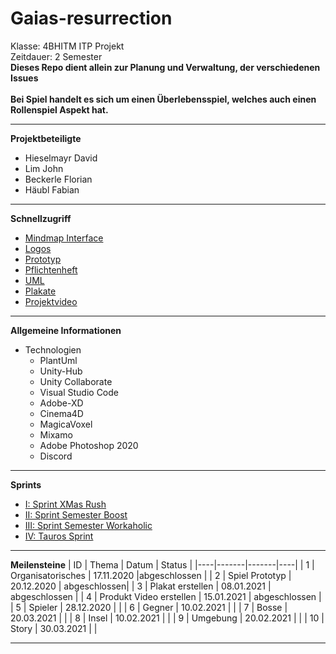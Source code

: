 # Gaias-resurrection
Klasse: 4BHITM ITP Projekt<br>
Zeitdauer: 2 Semester <br>
**Dieses Repo dient allein zur Planung und Verwaltung, der verschiedenen Issues** <br><br>
**Bei Spiel handelt es sich um einen Überlebensspiel, welches auch einen Rollenspiel Aspekt hat.**

---

**Projektbeteiligte**
- Hieselmayr David
- Lim John
- Beckerle Florian 
- Häubl Fabian 

---

**Schnellzugriff**
- [Mindmap Interface](https://github.com/DavidHieselmayr/Gaias-resurrection/blob/main/mindmeister/Planungsanforderungen%20Prototype.JPG)
- [Logos](https://github.com/DavidHieselmayr/Gaias-resurrection/tree/main/logos)
- [Prototyp](https://github.com/DavidHieselmayr/Gaias-resurrection/tree/main/LIM_GAIA_Prototyp)
- [Pflichtenheft](https://github.com/DavidHieselmayr/Gaias-resurrection/tree/main/pflichtenheft)
- [UML](https://github.com/DavidHieselmayr/Gaias-resurrection/tree/main/uml)
- [Plakate](https://github.com/DavidHieselmayr/Gaias-resurrection/tree/main/abgabenPlakat)
- [Projektvideo](https://htblaleonding-my.sharepoint.com/:v:/g/personal/d_hieselmayr_htblaleonding_onmicrosoft_com/EQyhShH3FSBJpEwvohc_gJcB41kobtbU2a7I28L-DlcGdA?e=mMAku9)

---

**Allgemeine Informationen**
- Technologien 
    - PlantUml 
    - Unity-Hub
    - Unity Collaborate
    - Visual Studio Code 
    - Adobe-XD
    - Cinema4D
    - MagicaVoxel
    - Mixamo 
    - Adobe Photoshop 2020
    - Discord
---

**Sprints**
- [I: Sprint XMas Rush](https://github.com/DavidHieselmayr/Gaias-resurrection/issues/27)
- [II: Sprint Semester Boost](https://github.com/DavidHieselmayr/Gaias-resurrection/issues/46)
- [III: Sprint Semester Workaholic](https://github.com/DavidHieselmayr/Gaias-resurrection/issues/53)
- [IV: Tauros Sprint](https://github.com/DavidHieselmayr/Gaias-resurrection/issues/56)
---
**Meilensteine**
| ID | Thema | Datum | Status |
|----|-------|-------|----|
| 1  | Organisatorisches | 17.11.2020 |abgeschlossen | 
| 2  | Spiel Prototyp | 20.12.2020 | abgeschlossen|
| 3  | Plakat erstellen | 08.01.2021 | abgeschlossen  |
| 4  | Produkt Video erstellen | 15.01.2021 | abgeschlossen |
| 5  | Spieler | 28.12.2020 |  |
| 6  | Gegner | 10.02.2021 |  |
| 7  | Bosse | 20.03.2021 |  |
| 8  | Insel | 10.02.2021 |  |
| 9  | Umgebung | 20.02.2021 |  |
| 10 | Story | 30.03.2021 | |


---

